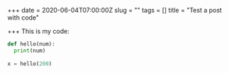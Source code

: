 +++
date = 2020-06-04T07:00:00Z
slug = ""
tags = []
title = "Test a post with code"

+++
This is my code:

```python
def hello(num):
  print(num)
  
x = hello(200)
```